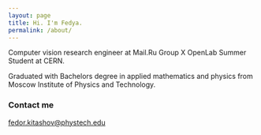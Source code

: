 ```yaml
---
layout: page
title: Hi. I'm Fedya.
permalink: /about/
---
```



Computer vision research engineer at Mail.Ru Group X OpenLab Summer Student at CERN. 

Graduated with Bachelors degree in applied mathematics and physics from Moscow Institute of Physics and Technology. 


### Contact me

[fedor.kitashov@phystech.edu](mailto:email@domain.com)
